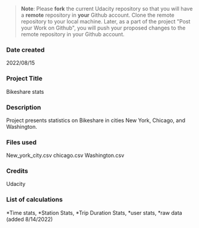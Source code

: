>**Note**: Please **fork** the current Udacity repository so that you will have a **remote** repository in **your** Github account. Clone the remote repository to your local machine. Later, as a part of the project "Post your Work on Github", you will push your proposed changes to the remote repository in your Github account.

### Date created
2022/08/15

### Project Title
Bikeshare stats

### Description
Project presents statistics on Bikeshare in cities New York, Chicago, and Washington.

### Files used
New_york_city.csv
chicago.csv
Washington.csv

### Credits
Udacity

### List of calculations
*Time stats,
*Station Stats,
*Trip Duration Stats,
*user stats,
*raw data (added 8/14/2022)
